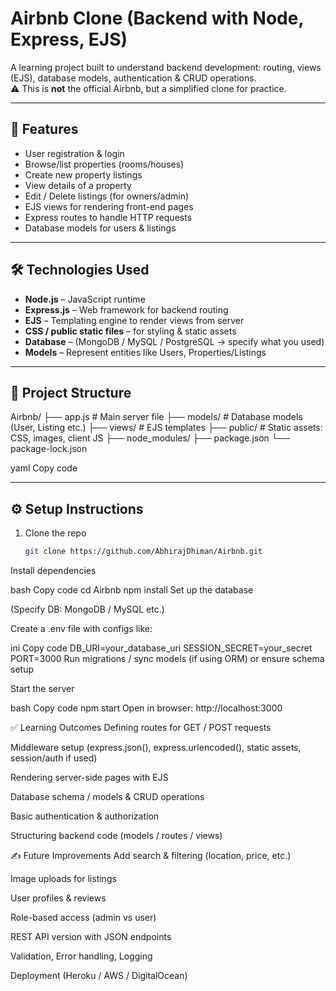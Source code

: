 # Airbnb Clone (Backend with Node, Express, EJS)

A learning project built to understand backend development: routing, views (EJS), database models, authentication & CRUD operations.  
⚠️ This is **not** the official Airbnb, but a simplified clone for practice.

---

## 🚀 Features

- User registration & login
- Browse/list properties (rooms/houses)
- Create new property listings
- View details of a property
- Edit / Delete listings (for owners/admin)
- EJS views for rendering front-end pages
- Express routes to handle HTTP requests
- Database models for users & listings

---

## 🛠️ Technologies Used

- **Node.js** – JavaScript runtime  
- **Express.js** – Web framework for backend routing  
- **EJS** – Templating engine to render views from server  
- **CSS / public static files** – for styling & static assets  
- **Database** – (MongoDB / MySQL / PostgreSQL → specify what you used)  
- **Models** – Represent entities like Users, Properties/Listings  

---

## 📁 Project Structure

Airbnb/
├── app.js # Main server file
├── models/ # Database models (User, Listing etc.)
├── views/ # EJS templates
├── public/ # Static assets: CSS, images, client JS
├── node_modules/
├── package.json
└── package-lock.json

yaml
Copy code

---

## ⚙ Setup Instructions

1. Clone the repo  
   ```bash
   git clone https://github.com/AbhirajDhiman/Airbnb.git
Install dependencies

bash
Copy code
cd Airbnb
npm install
Set up the database

(Specify DB: MongoDB / MySQL etc.)

Create a .env file with configs like:

ini
Copy code
DB_URI=your_database_uri
SESSION_SECRET=your_secret
PORT=3000
Run migrations / sync models (if using ORM) or ensure schema setup

Start the server

bash
Copy code
npm start
Open in browser: http://localhost:3000

✅ Learning Outcomes
Defining routes for GET / POST requests

Middleware setup (express.json(), express.urlencoded(), static assets, session/auth if used)

Rendering server-side pages with EJS

Database schema / models & CRUD operations

Basic authentication & authorization

Structuring backend code (models / routes / views)

✍ Future Improvements
Add search & filtering (location, price, etc.)

Image uploads for listings

User profiles & reviews

Role-based access (admin vs user)

REST API version with JSON endpoints

Validation, Error handling, Logging

Deployment (Heroku / AWS / DigitalOcean)
